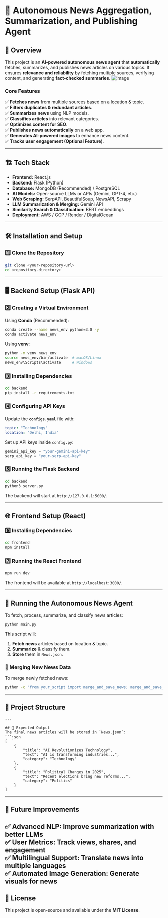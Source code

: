 # 📰 Autonomous News Aggregation, Summarization, and Publishing Agent

## 🚀 Overview
This project is an **AI-powered autonomous news agent** that **automatically** fetches, summarizes, and publishes news articles on various topics. It ensures **relevance and reliability** by fetching multiple sources, verifying content, and generating **fact-checked summaries**.
![image](https://github.com/user-attachments/assets/07142275-33e9-4698-a167-2d59badd3fa1)

### **Core Features**
✅ **Fetches news** from multiple sources based on a location & topic.  
✅ **Filters duplicates & redundant articles**.  
✅ **Summarizes news** using NLP models.  
✅ **Classifies articles** into relevant categories.  
✅ **Optimizes content for SEO**.  
✅ **Publishes news automatically** on a web app.  
✅ **Generates AI-powered images** to enhance news content.  
✅ **Tracks user engagement (Optional Feature)**.  

---

## 🏗 Tech Stack
- **Frontend:** React.js
- **Backend:** Flask (Python)
- **Database:** MongoDB (Recommended) / PostgreSQL
- **AI Models:** Open-source LLMs or APIs (Gemini, GPT-4, etc.)
- **Web Scraping:** SerpAPI, BeautifulSoup, NewsAPI, Scrapy
- **LLM Summarization & Merging:** Gemini API
- **Similarity Search & Classification:** BERT embeddings
- **Deployment:** AWS / GCP / Render / DigitalOcean

---

## 🛠 Installation and Setup

### **1️⃣ Clone the Repository**
```bash
git clone <your-repository-url>
cd <repository-directory>
```

---

## 🖥 Backend Setup (Flask API)
### **2️⃣ Creating a Virtual Environment**
Using **Conda** (Recommended):
```bash
conda create --name news_env python=3.8 -y
conda activate news_env
```

Using **venv**:
```bash
python -m venv news_env
source news_env/bin/activate  # macOS/Linux
news_env\Scripts\activate     # Windows
```

### **3️⃣ Installing Dependencies**
```bash
cd backend
pip install -r requirements.txt
```

### **4️⃣ Configuring API Keys**
Update the **`configs.yaml`** file with:
```yaml
topic: "Technology"
location: "Delhi, India"
```
Set up API keys inside `config.py`:
```python
gemini_api_key = "your-gemini-api-key"
serp_api_key = "your-serp-api-key"
```

### **5️⃣ Running the Flask Backend**
```bash
cd backend
python3 server.py
```
The backend will start at `http://127.0.0.1:5000/`.

---

## 🌐 Frontend Setup (React)
### **6️⃣ Installing Dependencies**
```bash
cd frontend
npm install
```

### **7️⃣ Running the React Frontend**
```bash
npm run dev
```
The frontend will be available at `http://localhost:3000/`.

---

## 🚀 Running the Autonomous News Agent
To fetch, process, summarize, and classify news articles:
```bash
python main.py
```
This script will:
1. **Fetch news** articles based on location & topic.
2. **Summarize** & classify them.
3. **Store** them in `News.json`.

### 🔄 Merging New News Data
To merge newly fetched news:
```bash
python -c "from your_script import merge_and_save_news; merge_and_save_news()"
```

---

## 📂 Project Structure
```
---

## 📌 Expected Output
The final news articles will be stored in `News.json`:
```json
[
    {
        "title": "AI Revolutionizes Technology",
        "text": "AI is transforming industries...",
        "category": "Technology"
    },
    {
        "title": "Political Changes in 2025",
        "text": "Recent elections bring new reforms...",
        "category": "Politics"
    }
]
```

---
## 🎯 Future Improvements
✅ **Advanced NLP**: Improve summarization with better LLMs  
✅ **User Metrics**: Track views, shares, and engagement  
✅ **Multilingual Support**: Translate news into multiple languages  
✅ **Automated Image Generation**: Generate visuals for news  
---

## 📜 License
This project is open-source and available under the **MIT License**.


